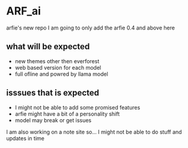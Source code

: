 # ARF_ai 
arfie's new repo
I am going to only add the arfie 0.4 and above here

## what will be expected
* new themes other then everforest
* web based version for each model
* full ofline  and powred by llama model

## isssues that is expected
* I might not be able to add some promised features
* arfie might have a bit of a personality shift
* model may break or get issues

I am also working on a note site so... 
I might not be able to do stuff and updates in time

